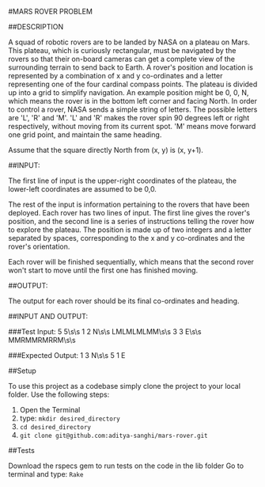#MARS ROVER PROBLEM

##DESCRIPTION

A squad of robotic rovers are to be landed by NASA on a plateau on Mars. This plateau, which is curiously rectangular, must be navigated by the rovers so that their on-board cameras can get a complete view of the surrounding terrain to send back to Earth.
A rover's position and location is represented by a combination of x and y co-ordinates and a letter representing one of the four cardinal compass points. The plateau is divided up into a grid to simplify navigation. An example position might be 0, 0, N, which means the rover is in the bottom left corner and facing North.
In order to control a rover, NASA sends a simple string of letters. The possible letters are 'L', 'R' and 'M'. 'L' and 'R' makes the rover spin 90 degrees left or right respectively, without moving from its current spot. 'M' means move forward one grid point, and maintain the same heading.

Assume that the square directly North from (x, y) is (x, y+1).

##INPUT:

The first line of input is the upper-right coordinates of the plateau, the lower-left coordinates are assumed to be 0,0.

The rest of the input is information pertaining to the rovers that have been deployed. Each rover has two lines of input. The first line gives the rover's position, and the second line is a series of instructions telling the rover how to explore the plateau.
The position is made up of two integers and a letter separated by spaces, corresponding to the x and y co-ordinates and the rover's orientation.

Each rover will be finished sequentially, which means that the second rover won't start to move until the first one has finished moving.

##OUTPUT:

The output for each rover should be its final co-ordinates and heading.

##INPUT AND OUTPUT:

###Test Input:
5 5\s\s
1 2 N\s\s
LMLMLMLMM\s\s
3 3 E\s\s
MMRMMRMRRM\s\s

###Expected Output:
1 3 N\s\s
5 1 E

##Setup

To use this project as a codebase simply clone the project to your local folder. Use the following steps:

1. Open the Terminal
2. type: `mkdir desired_directory`
3. `cd desired_directory`
4. `git clone git@github.com:aditya-sanghi/mars-rover.git`

##Tests

Download the rspecs gem to run tests on the code in the lib folder
Go to terminal and type: `Rake`
